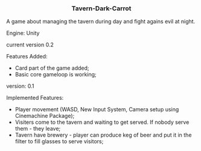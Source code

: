 <h3 align="center">Tavern-Dark-Carrot</h3>

A game about managing the tavern during day and fight agains evil at night.

Engine: Unity

current version 0.2

Features Added:
<ul>
               <li>Card part of the game added;</li>
               <li>Basic core gameloop is working;</li>
</ul>


 version: 0.1

Implemented Features:
<ul>
               <li>Player movement (WASD, New Input System, Camera setup using Cinemachine Package);</li>
               <li>Visiters come to the tavern and waiting to get served. If nobody serve them - they leave;</li>
               <li>Tavern have brewery - player can produce keg of beer and put it in the filter to fill glasses to serve visitors;</li>
</ul>
